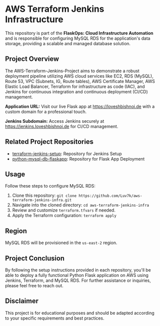 # AWS Terraform Jenkins Infrastructure

This repository is part of the **FlaskOps: Cloud Infrastructure Automation** and is responsible for configuring MySQL RDS for the application's data storage, providing a scalable and managed database solution.

## Project Overview

The AWS-Terraform-Jenkins-Project aims to demonstrate a robust deployment pipeline utilizing AWS cloud services like EC2, RDS (MySQL), Route 53, VPC (Subnets, IG, Route tables), AWS Certificate Manager, AWS Elastic Load Balancer, Terraform for infrastructure as code (IAC), and Jenkins for continuous integration and continuous deployment (CI/CD) management.

**Application URL:** Visit our live Flask app at https://loveshbishnoi.de with a custom domain for a professional touch. 

**Jenkins Subdomain:** Access Jenkins securely at https://jenkins.loveshbishnoi.de for CI/CD management.

## Related Project Repositories

- [terraform-jenkins-setup](https://github.com/Luv7k/terraform-jenkins-setup): Repository for Jenkins Setup
- [python-mysql-db-flaskapp](https://github.com/Luv7k/python-mysql-db-flaskapp): Repository for Flask App Deployment

## Usage

Follow these steps to configure MySQL RDS:

1. Clone this repository: `git clone https://github.com/Luv7k/aws-terraform-jenkins-infra.git`
2. Navigate into the cloned directory: `cd aws-terraform-jenkins-infra`
3. Review and customize `terraform.tfvars` if needed.
4. Apply the Terraform configuration: `terraform apply`

## Region
MySQL RDS will be provisioned in the `us-east-2` region.

## Project Conclusion
By following the setup instructions provided in each repository, you'll be able to deploy a fully functional Python Flask application on AWS using Jenkins, Terraform, and MySQL RDS. For further assistance or inquiries, please feel free to reach out.

## Disclaimer
This project is for educational purposes and should be adapted according to your specific requirements and best practices.
